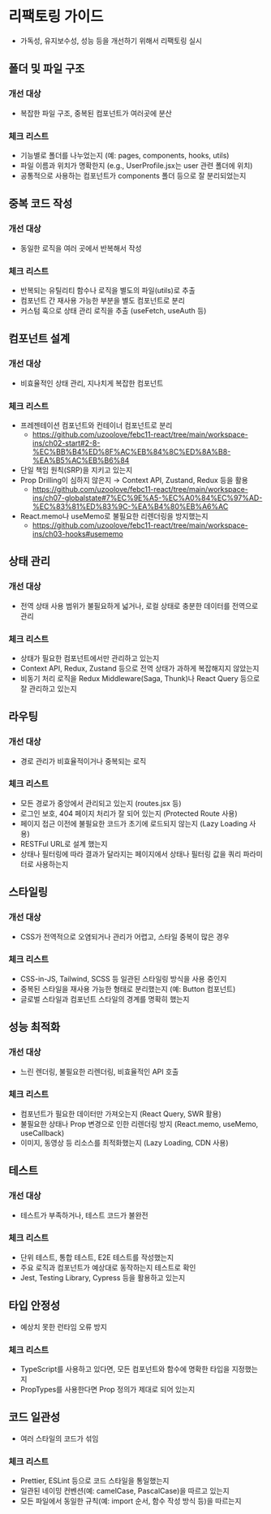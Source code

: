 # 리팩토링 가이드
* 가독성, 유지보수성, 성능 등을 개선하기 위해서 리팩토링 실시

## 폴더 및 파일 구조
### 개선 대상
* 복잡한 파일 구조, 중복된 컴포넌트가 여러곳에 분산

### 체크 리스트
* 기능별로 폴더를 나누었는지 (예: pages, components, hooks, utils)
* 파일 이름과 위치가 명확한지 (e.g., UserProfile.jsx는 user 관련 폴더에 위치)
* 공통적으로 사용하는 컴포넌트가 components 폴더 등으로 잘 분리되었는지


## 중복 코드 작성
### 개선 대상
* 동일한 로직을 여러 곳에서 반복해서 작성

### 체크 리스트
* 반복되는 유틸리티 함수나 로직을 별도의 파일(utils)로 추출
* 컴포넌트 간 재사용 가능한 부분을 별도 컴포넌트로 분리
* 커스텀 훅으로 상태 관리 로직을 추출 (useFetch, useAuth 등)


## 컴포넌트 설계
### 개선 대상
* 비효율적인 상태 관리, 지나치게 복잡한 컴포넌트

### 체크 리스트
* 프레젠테이션 컴포넌트와 컨테이너 컴포넌트로 분리
  - https://github.com/uzoolove/febc11-react/tree/main/workspace-ins/ch02-start#2-8-%EC%BB%B4%ED%8F%AC%EB%84%8C%ED%8A%B8-%EA%B5%AC%EB%B6%84
* 단일 책임 원칙(SRP)을 지키고 있는지
* Prop Drilling이 심하지 않은지 → Context API, Zustand, Redux 등을 활용
  - https://github.com/uzoolove/febc11-react/tree/main/workspace-ins/ch07-globalstate#7%EC%9E%A5-%EC%A0%84%EC%97%AD-%EC%83%81%ED%83%9C-%EA%B4%80%EB%A6%AC
* React.memo나 useMemo로 불필요한 리렌더링을 방지했는지
  - https://github.com/uzoolove/febc11-react/tree/main/workspace-ins/ch03-hooks#usememo


## 상태 관리
### 개선 대상
* 전역 상태 사용 범위가 불필요하게 넓거나, 로컬 상태로 충분한 데이터를 전역으로 관리

### 체크 리스트
* 상태가 필요한 컴포넌트에서만 관리하고 있는지
* Context API, Redux, Zustand 등으로 전역 상태가 과하게 복잡해지지 않았는지
* 비동기 처리 로직을 Redux Middleware(Saga, Thunk)나 React Query 등으로 잘 관리하고 있는지


## 라우팅
### 개선 대상
* 경로 관리가 비효율적이거나 중복되는 로직

### 체크 리스트
* 모든 경로가 중앙에서 관리되고 있는지 (routes.jsx 등)
* 로그인 보호, 404 페이지 처리가 잘 되어 있는지 (Protected Route 사용)
* 페이지 접근 이전에 불필요한 코드가 초기에 로드되지 않는지 (Lazy Loading 사용)
* RESTFul URL로 설계 했는지
* 상태나 필터링에 따라 결과가 달라지는 페이지에서 상태나 필터링 값을 쿼리 파라미터로 사용하는지


## 스타일링
### 개선 대상
* CSS가 전역적으로 오염되거나 관리가 어렵고, 스타일 중복이 많은 경우

### 체크 리스트
* CSS-in-JS, Tailwind, SCSS 등 일관된 스타일링 방식을 사용 중인지
* 중복된 스타일을 재사용 가능한 형태로 분리했는지 (예: Button 컴포넌트)
* 글로벌 스타일과 컴포넌트 스타일의 경계를 명확히 했는지


## 성능 최적화
### 개선 대상
* 느린 렌더링, 불필요한 리렌더링, 비효율적인 API 호출

### 체크 리스트
* 컴포넌트가 필요한 데이터만 가져오는지 (React Query, SWR 활용)
* 불필요한 상태나 Prop 변경으로 인한 리렌더링 방지 (React.memo, useMemo, useCallback)
* 이미지, 동영상 등 리소스를 최적화했는지 (Lazy Loading, CDN 사용)


## 테스트
### 개선 대상
* 테스트가 부족하거나, 테스트 코드가 불완전

### 체크 리스트
* 단위 테스트, 통합 테스트, E2E 테스트를 작성했는지
* 주요 로직과 컴포넌트가 예상대로 동작하는지 테스트로 확인
* Jest, Testing Library, Cypress 등을 활용하고 있는지


## 타입 안정성
* 예상치 못한 런타임 오류 방지

### 체크 리스트
* TypeScript를 사용하고 있다면, 모든 컴포넌트와 함수에 명확한 타입을 지정했는지
* PropTypes를 사용한다면 Prop 정의가 제대로 되어 있는지


## 코드 일관성
* 여러 스타일의 코드가 섞임

### 체크 리스트
* Prettier, ESLint 등으로 코드 스타일을 통일했는지
* 일관된 네이밍 컨벤션(예: camelCase, PascalCase)을 따르고 있는지
* 모든 파일에서 동일한 규칙(예: import 순서, 함수 작성 방식 등)을 따르는지

